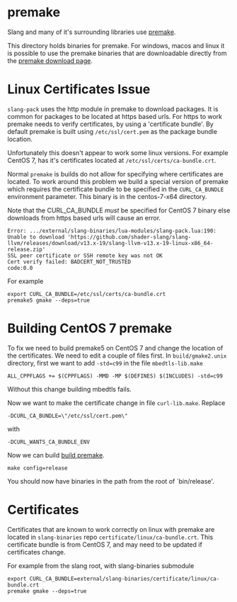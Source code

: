 # premake

Slang and many of it's surrounding libraries use [premake](https://premake.github.io/). 

This directory holds binaries for premake. For windows, macos and linux it is possible to use the premake binaries that 
are downloadable directly from the [premake download page](https://premake.github.io/download/).

Linux Certificates Issue
========================

`slang-pack` uses the http module in premake to download packages. It is common for packages to be located at https based urls. For https to work premake needs
to verify certificates, by using a 'certificate bundle'. By default premake is built using `/etc/ssl/cert.pem` as the package bundle location. 

Unfortunately this doesn't appear to work some linux versions. For example CentOS 7, has it's certificates located at `/etc/ssl/certs/ca-bundle.crt`.

Normal `premake` is builds do not allow for specifying where certificates are located. To work around this problem we build a special version of 
premake which requires the certificate bundle to be specified in the `CURL_CA_BUNDLE` environment parameter. This binary is in the centos-7-x64 directory.

Note that the CURL_CA_BUNDLE *must* be specified for CentOS 7 binary else downloads from https based urls will cause an error.

```
Error: .../external/slang-binaries/lua-modules/slang-pack.lua:190: Unable to download 'https://github.com/shader-slang/slang-llvm/releases/download/v13.x-19/slang-llvm-v13.x-19-linux-x86_64-release.zip' 
SSL peer certificate or SSH remote key was not OK
Cert verify failed: BADCERT_NOT_TRUSTED
code:0.0
```

For example 

```
export CURL_CA_BUNDLE=/etc/ssl/certs/ca-bundle.crt
premake5 gmake --deps=true 
```

Building CentOS 7 premake
=========================

To fix we need to build premake5 on CentOS 7 and change the location of the certificates. We need to edit a couple of files first.
In `build/gmake2.unix` directory, first we want to add `-std=c99` in the file `mbedtls-lib.make`

```
ALL_CPPFLAGS += $(CPPFLAGS) -MMD -MP $(DEFINES) $(INCLUDES) -std=c99
```

Without this change building mbedtls fails. 

Now we want to make the certificate change in file `curl-lib.make`. Replace 

```
-DCURL_CA_BUNDLE=\"/etc/ssl/cert.pem\"
```

with

```
-DCURL_WANTS_CA_BUNDLE_ENV
```

Now we can build [build premake](https://github.com/premake/premake-core/blob/master/BUILD.txt).

```
make config=release
```

You should now have binaries in the path from the root of `bin/release'. 

Certificates
============

Certificates that are known to work correctly on linux with premake are located in `slang-binaries` repo `certificate/linux/ca-bundle.crt`. 
This certificate bundle is from CentOS 7, and may need to be updated if certificates change.

For example from the slang root, with slang-binaries submodule

```
export CURL_CA_BUNDLE=external/slang-binaries/certificate/linux/ca-bundle.crt
premake gmake --deps=true 
```
